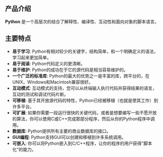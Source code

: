 ## 产品介绍

**Python** 是一个高层次的结合了解释性、编译性、互动性和面向对象的脚本语言。

## 主要特点

- **易于学习**: Python有相对较少的关键字，结构简单，和一个明确定义的语法，学习起来更加简单。
- **易于阅读**: Python代码定义的更清晰。
- **易于维护**: Python的成功在于它的源代码是相当容易维护的。
- **一个广泛的标准库**: Python的最大的优势之一是丰富的库，跨平台的，在UNIX，Windows和Macintosh兼容很好。
- **互动模式**: 互动模式的支持，您可以从终端输入执行代码并获得结果的语言，互动的测试和调试代码片断。
- **可移植**: 基于其开放源代码的特性，Python已经被移植（也就是使其工作）到许多平台。
- **可扩展**: 如果你需要一段运行很快的关键代码，或者是想要编写一些不愿开放的算法，你可以使用C或C++完成那部分程序，然后从你的Python程序中调用。
- **数据库**: Python提供所有主要的商业数据库的接口。
- **GUI编程**: Python支持GUI可以创建和移植到许多系统调用。
- **可嵌入**: 你可以将Python嵌入到C/C++程序，让你的程序的用户获得"脚本化"的能力。
